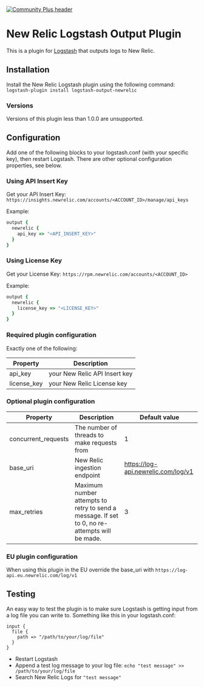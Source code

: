 [![Community Plus header](https://github.com/newrelic/opensource-website/raw/master/src/images/categories/Community_Plus.png)](https://opensource.newrelic.com/oss-category/#community-plus)

# New Relic Logstash Output Plugin

This is a plugin for [Logstash](https://github.com/elastic/logstash) that outputs logs to New Relic.

## Installation
Install the New Relic Logstash plugin using the following command:</br>
`logstash-plugin install logstash-output-newrelic`

### Versions
Versions of this plugin less than 1.0.0 are unsupported.

## Configuration

Add one of the following blocks to your logstash.conf (with your specific key), then restart Logstash.
There are other optional configuration properties, see below.

### Using API Insert Key

Get your API Insert Key:
`https://insights.newrelic.com/accounts/<ACCOUNT_ID>/manage/api_keys`

Example:
```rb
output {
  newrelic {
    api_key => "<API_INSERT_KEY>"
  }
}
```

### Using License Key

Get your License Key:
`https://rpm.newrelic.com/accounts/<ACCOUNT_ID>`

Example:
```rb
output {
  newrelic {
    license_key => "<LICENSE_KEY>"
  }
}
```

### Required plugin configuration

Exactly one of the following:

| Property | Description |
|---|---|
| api_key | your New Relic API Insert key |
| license_key | your New Relic License key |

### Optional plugin configuration

| Property | Description | Default value |
|---|---|---|
| concurrent_requests | The number of threads to make requests from | 1 |
| base_uri | New Relic ingestion endpoint | https://log-api.newrelic.com/log/v1 |
| max_retries | Maximum number attempts to retry to send a message. If set to 0, no re-attempts will be made. | 3 |

### EU plugin configuration

When using this plugin in the EU override the base_uri with `https://log-api.eu.newrelic.com/log/v1`

## Testing

An easy way to test the plugin is to make sure Logstash is getting input from a log file you
can write to. Something like this in your logstash.conf:
```
input {
  file {
    path => "/path/to/your/log/file"
  }
}
```
* Restart Logstash
* Append a test log message to your log file: `echo "test message" >> /path/to/your/log/file`
* Search New Relic Logs for `"test message"`
